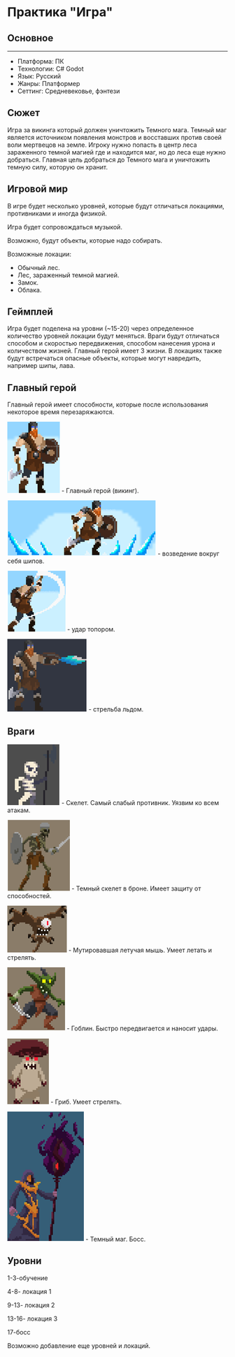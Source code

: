 
# Практика "Игра"
## Основное
____
+ Платформа: ПК
+ Технологии: C# Godot
+ Язык: Русский
+ Жанры: Платформер 
+ Сеттинг: Средневековье, фэнтези
## Сюжет
Игра за викинга который должен уничтожить Темного мага. Темный маг является источником появления монстров и восставших против своей воли мертвецов на земле. Игроку нужно попасть в центр леса зараженного темной магией где и находится маг, но до леса еще нужно добраться. Главная цель добраться до Темного мага и уничтожить темную силу, которую он хранит.
## Игровой мир
В игре будет несколько уровней, которые будут отличаться локациями, противниками и иногда физикой.

Игра будет сопровождаться музыкой.

Возможно, будут объекты, которые надо собирать.

Возможные локации:
+	Обычный лес.
+	Лес, зараженный темной магией. 
+	Замок.
+	Облака. 

## Геймплей
Игра будет поделена на уровни (~15-20) через определенное количество уровней локации будут меняться. Враги будут отличаться способом и скоростью передвижения, способом нанесения урона и количеством жизней. Главный герой имеет 3 жизни. В локациях также будут встречаться опасные объекты, которые могут навредить, например шипы, лава. 
## Главный герой
Главный герой имеет способности, которые после использования некоторое время перезаряжаются.

![](https://github.com/12qwer123/game/blob/main/v.png) - Главный герой (викинг).

![](https://github.com/12qwer123/game/blob/main/v2.png) - возведение вокруг себя шипов.

![](https://github.com/12qwer123/game/blob/main/v3.png) - удар топором.

![](https://github.com/12qwer123/game/blob/main/v4.png) - стрельба льдом.
## Враги
![](https://github.com/12qwer123/game/blob/main/h.png) - Скелет. Самый слабый противник. Уязвим ко всем атакам.

![](https://github.com/12qwer123/game/blob/main/s.png) - Темный скелет в броне. Имеет защиту от способностей.

![](https://github.com/12qwer123/game/blob/main/m.png) - Мутировавшая летучая мышь. Умеет летать и стрелять.

![](https://github.com/12qwer123/game/blob/main/g.png) - Гоблин. Быстро передвигается и наносит удары.

![](https://github.com/12qwer123/game/blob/main/r.png) - Гриб. Умеет стрелять.

![](https://github.com/12qwer123/game/blob/main/mm.png) - Темный маг. Босс.
## Уровни
1-3-обучение

4-8- локация 1

9-13- локация 2

13-16-  локация 3

17-босс

Возможно добавление еще уровней и локаций.
